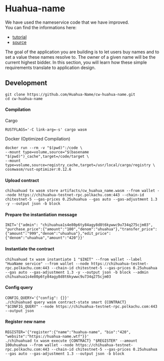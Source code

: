 # Huahua-name

We have used the nameservice code that we have improved.  
You can find the informations here:  
- [tutorial](https://docs.cosmwasm.com/tutorials/name-service/intro)  
- [source](https://github.com/deus-labs/cw-contracts/tree/main/contracts/nameservice)  

The goal of the application you are building is to let users buy names and to set a value these names resolve to.
The owner of a given name will be the current highest bidder. In this section, you will learn how these simple
 requirements translate to application design.

## Development

    git clone https://github.com/Huahua-Name/cw-huahua-name.git
	cd cw-huahua-name

#### Compilation

Cargo

    RUSTFLAGS='-C link-arg=-s' cargo wasm

Docker (Optimized Compilation)

    docker run --rm -v "$(pwd)":/code \  
    --mount type=volume,source="$(basename "$(pwd)")_cache",target=/code/target \  
    --mount type=volume,source=registry_cache,target=/usr/local/cargo/registry \  
    cosmwasm/rust-optimizer:0.12.6

#### Upload contract

    chihuahuad tx wasm store artifacts/cw_huahua_name.wasm --from wallet --node https://chihuahua-testnet-rpc.polkachu.com:443 --chain-id chitestnet-5 --gas-prices 0.25uhuahua --gas auto --gas-adjustment 1.3 -y --output json -b block 
    
#### Prepare the instantiation message

    INIT='{"admin": "chihuahua1s4e80p6ty84agy8d8t6kywwc9u734q275cjm03", "purchase_price":{"amount":"100","denom":"uhuahua"},"transfer_price":{"amount":"999","denom":"uhuahua"},"edit_price":{"denom":"uhuahua","amount":"420"}}'

#### Instantiate the contract

    chihuahuad tx wasm instantiate 1 "$INIT" --from wallet --label "HuaName service" --from wallet --node https://chihuahua-testnet-rpc.polkachu.com:443 --chain-id chitestnet-5 --gas-prices 0.25uhuahua --gas auto --gas-adjustment 1.3 -y --output json -b block --admin chihuahua1s4e80p6ty84agy8d8t6kywwc9u734q275cjm03

#### Config query

    CONFIG_QUERY='{"config": {}}'
    ./chihuahuad query wasm contract-state smart {CONTRACT} "$CONFIG_QUERY" --node https://chihuahua-testnet-rpc.polkachu.com:443 --output json

#### Register new name

    REGISTER='{"register":{"name":"huahua-name", "bio":"420", "website":"https://huahua-name.wtf"}}'
    ./chihuahuad tx wasm execute {CONTRACT} "$REGISTER" --amount 100uhuahua --from wallet --node https://chihuahua-testnet-rpc.polkachu.com:443 --chain-id chitestnet-5 --gas-prices 0.25uhuahua --gas auto --gas-adjustment 1.3 --output json -b block
